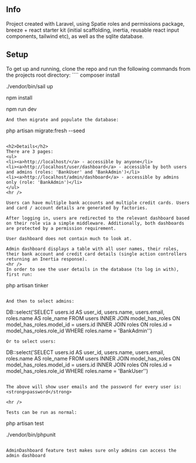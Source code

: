
<h2>Info</h2>
Project created with Laravel, using Spatie roles and permissions package, breeze + react starter kit (initial scaffolding, inertia, reusable react input components, tailwind etc), as well as the sqlite database.

<h2>Setup</h2>
To get up and running, clone the repo and run the following commands from the projects root directory:
````
composer install

./vendor/bin/sail up

npm install

npm run dev
````
And then migrate and populate the database:
````
php artisan migrate:fresh --seed
````

<h2>Details</h2>
There are 3 pages:
<ul>
<li><a>http://localhost/</a> - accessible by anyone</li>
<li><a>http://localhost/user/dashboard</a> - accessible by both users and admins (roles: 'BankUser' and 'BankAdmin')</li>
<li><a>http://localhost/admin/dashboard</a> - accessible by admins only (role: 'BankAdmin')</li>
</ul>
<hr />

Users can have multiple bank accounts and multiple credit cards. Users and card / account details are generated by factories.

After logging in, users are redirected to the relevant dashboard based on their role via a simple middleware. Additionally, both dashboards are protected by a permission requirement.

User dashboard does not contain much to look at. 

Admin dashboard displays a table with all user names, their roles, their bank account and credit card details (single action controllers returning an Inertia response).
<hr />
In order to see the user details in the database (to log in with), first run:

````
php artisan tinker
````

And then to select admins:
````
DB::select('SELECT users.id AS user_id, users.name, users.email, roles.name AS role_name FROM users INNER JOIN model_has_roles ON model_has_roles.model_id = users.id INNER JOIN roles ON roles.id = model_has_roles.role_id WHERE roles.name = \'BankAdmin\'')
````
Or to select users:
````
DB::select('SELECT users.id AS user_id, users.name, users.email, roles.name AS role_name FROM users INNER JOIN model_has_roles ON model_has_roles.model_id = users.id INNER JOIN roles ON roles.id = model_has_roles.role_id WHERE roles.name = \'BankUser\'')
````

The above will show user emails and the password for every user is: <strong>password</strong>

<hr />

Tests can be run as normal:

````
php artisan test

./vendor/bin/phpunit
````

AdminDashboard feature test makes sure only admins can access the admin dashboard
